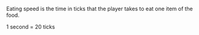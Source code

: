 Eating speed is the time in ticks that the player takes to eat one item of the food. 

1 second = 20 ticks